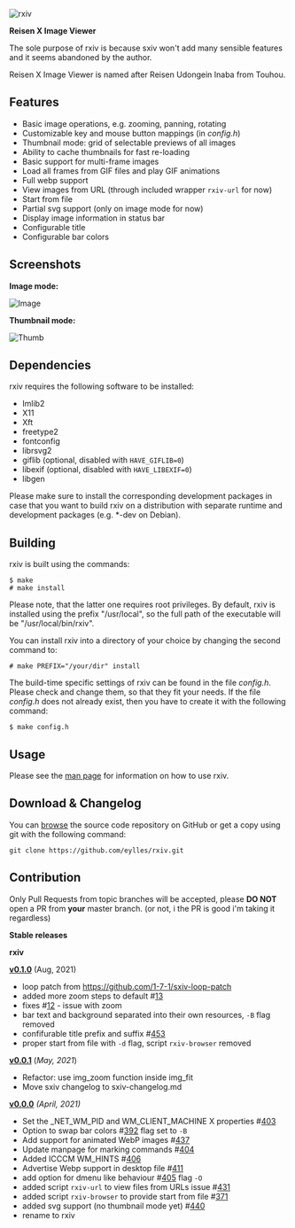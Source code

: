 ![rxiv](https://github.com/eylles/rxiv/blob/master/icon/128x128.png "rxiv")

**Reisen X Image Viewer**

The sole purpose of rxiv is because sxiv won't add many sensible features and it seems abandoned by the author.

Reisen X Image Viewer is named after Reisen Udongein Inaba from Touhou.

Features
--------

* Basic image operations, e.g. zooming, panning, rotating
* Customizable key and mouse button mappings (in *config.h*)
* Thumbnail mode: grid of selectable previews of all images
* Ability to cache thumbnails for fast re-loading
* Basic support for multi-frame images
* Load all frames from GIF files and play GIF animations
* Full webp support
* View images from URL (through included wrapper `rxiv-url` for now)
* Start from file
* Partial svg support (only on image mode for now)
* Display image information in status bar
* Configurable title
* Configurable bar colors


Screenshots
-----------

**Image mode:**

![Image](https://eylles.github.io/rxiv/img/image.png "Image mode")

**Thumbnail mode:**

![Thumb](https://eylles.github.io/rxiv/img/thumb.png "Thumb mode")



Dependencies
------------

rxiv requires the following software to be installed:

  * Imlib2
  * X11
  * Xft
  * freetype2
  * fontconfig
  * librsvg2
  * giflib (optional, disabled with `HAVE_GIFLIB=0`)
  * libexif (optional, disabled with `HAVE_LIBEXIF=0`)
  * libgen

Please make sure to install the corresponding development packages in case that
you want to build rxiv on a distribution with separate runtime and development
packages (e.g. *-dev on Debian).


Building
--------

rxiv is built using the commands:

    $ make
    # make install

Please note, that the latter one requires root privileges.
By default, rxiv is installed using the prefix "/usr/local", so the full path
of the executable will be "/usr/local/bin/rxiv".

You can install rxiv into a directory of your choice by changing the second
command to:

    # make PREFIX="/your/dir" install

The build-time specific settings of rxiv can be found in the file *config.h*.
Please check and change them, so that they fit your needs.
If the file *config.h* does not already exist, then you have to create it with
the following command:

    $ make config.h


Usage
-----

Please see the [man page](https://eylles.github.io/rxiv/rxiv.1.html) for
information on how to use rxiv.


Download & Changelog
--------------------

You can [browse](https://github.com/eylles/rxiv) the source code repository
on GitHub or get a copy using git with the following command:

    git clone https://github.com/eylles/rxiv.git


**Contribution**
------------

Only Pull Requests from topic branches will be accepted, please **DO NOT** open a PR from **your** master branch. (or not, i the PR is good i'm taking it regardless)


**Stable releases**

**rxiv**

**[v0.1.0](https://github.com/eylles/rxiv/archive/v0.1.0.tar.gz)**
(Aug, 2021)
  * loop patch from https://github.com/1-7-1/sxiv-loop-patch
  * added more zoom steps to default #[13](https://github.com/eylles/rxiv/pull/13)
  * fixes #[12](https://github.com/eylles/rxiv/issues/12) - issue with zoom
  * bar text and background separated into their own resources, `-B` flag removed
  * confifurable title prefix and suffix #[453](https://github.com/muennich/sxiv/pull/453)
  * proper start from file with `-d` flag, script `rxiv-browser` removed

**[v0.0.1](https://github.com/eylles/rxiv/archive/v0.0.1.tar.gz)**
(*May, 2021*)
  * Refactor: use img_zoom function inside img_fit
  * Move sxiv changelog to sxiv-changelog.md

**[v0.0.0](https://github.com/eylles/rxiv/archive/v0.0.0.tar.gz)**
*(April, 2021)*
  * Set the _NET_WM_PID and WM_CLIENT_MACHINE X properties #[403](https://github.com/muennich/sxiv/pull/403)
  * Option to swap bar colors #[392](https://github.com/muennich/sxiv/pull/392) flag set to `-B`
  * Add support for animated WebP images #[437](https://github.com/muennich/sxiv/pull/437)
  * Update manpage for marking commands #[404](https://github.com/muennich/sxiv/pull/404)
  * Added ICCCM WM_HINTS #[406](https://github.com/muennich/sxiv/pull/406)
  * Advertise Webp support in desktop file #[411](https://github.com/muennich/sxiv/pull/411)
  * add option for dmenu like behaviour #[405](https://github.com/muennich/sxiv/pull/405) flag `-O`
  * added script `rxiv-url` to view files from URLs issue #[431](https://github.com/muennich/sxiv/issues/431)
  * added script `rxiv-browser` to provide start from file #[371](https://github.com/muennich/sxiv/pull/371)
  * added svg support (no thumbnail mode yet) #[440](https://github.com/muennich/sxiv/pull/440)
  * rename to rxiv
